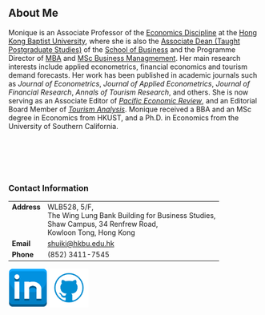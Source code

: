 ## About Me 

Monique is an Associate Professor of the [Economics Discipline](https://bus.hkbu.edu.hk/eng/bus/department/aef/faculty-members/index.jsp) at the [Hong Kong Baptist University](https://bus.hkbu.edu.hk/eng/bus/main/Index), where she is also the [Associate Dean (Taught Postgraduate Studies)](https://bus.hkbu.edu.hk/eng/bus/about-the-school/people-school-of-business/school-administration/index.jsp) of the [School of Business](https://bus.hkbu.edu.hk/eng/bus/about-the-school/about-school-of-business/index.jsp) and the Programme Director of [MBA](https://mba.hkbu.edu.hk/) and [MSc Business Managmement](https://mscbm.hkbu.edu.hk/eng/main/Index). Her main research interests include applied econometrics, financial economics and tourism demand forecasts. Her work has been published in academic journals such as *Journal of Econometrics*, *Journal of Applied Econometrics*, *Journal of Financial Research*, *Annals of Tourism Research*, and others. She is now serving as an Associate Editor of [*Pacific Economic Review*](https://onlinelibrary.wiley.com/journal/14680106), and an Editorial Board Member of [*Tourism Analysis*](https://cognizantcommunication.com/publication/tourism-analysis-an-interdisciplinary-tourism-hospitality-journal/). Monique received a BBA and an MSc degree in Economics from HKUST, and a Ph.D. in Economics from the University of Southern California. 

<br/><br/> 
<br/><br/> 


### Contact Information

|              |                   | 
|:-------------|:------------------|
| **Address** <br /><br /><br /><br /> | WLB528, 5/F, <br />The Wing Lung Bank Building for Business Studies, <br />Shaw Campus, 34 Renfrew Road, <br />Kowloon Tong, Hong Kong| 
| **Email**    | <shuiki@hkbu.edu.hk>   | 
| **Phone**    | (852) 3411-7545     | 
  


<a href = "https://hk.linkedin.com/in/monique-wan-93a668122"><img src = "in.png" width = "78"/></a>
<a href = "https://github.com/Monique-Wan"><img src = "github.png" width = "78"/></a>



